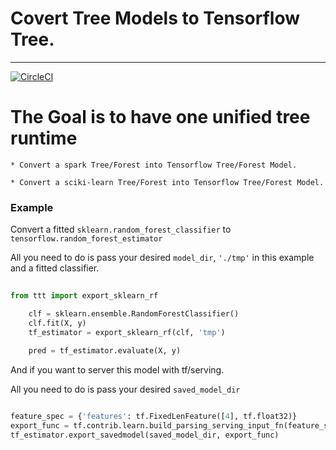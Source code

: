 # Covert Tree Models to Tensorflow Tree.

---

[![CircleCI](https://circleci.com/gh/yupbank/tree_to_tensorflow/tree/master.svg?style=svg)](https://circleci.com/gh/yupbank/tree_to_tensorflow/tree/master)

# The Goal is to have one unified tree runtime

	* Convert a spark Tree/Forest into Tensorflow Tree/Forest Model.

	* Convert a sciki-learn Tree/Forest into Tensorflow Tree/Forest Model.


### Example

Convert a fitted `sklearn.random_forest_classifier` to `tensorflow.random_forest_estimator`

All you need to do is pass your desired `model_dir`, `'./tmp'` in  this example and a fitted classifier.


```python
    
from ttt import export_sklearn_rf

    clf = sklearn.ensemble.RandomForestClassifier()
    clf.fit(X, y)
    tf_estimator = export_sklearn_rf(clf, 'tmp')
    
    pred = tf_estimator.evaluate(X, y)
```

And if you want to server this model with tf/serving.

All you need to do is pass your desired `saved_model_dir`

```python

feature_spec = {'features': tf.FixedLenFeature([4], tf.float32)}
export_func = tf.contrib.learn.build_parsing_serving_input_fn(feature_spec)
tf_estimator.export_savedmodel(saved_model_dir, export_func)
```
